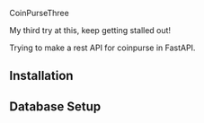 CoinPurseThree

My third try at this, keep getting stalled out!

Trying to make a rest API for coinpurse in FastAPI.

## Installation

## Database Setup

